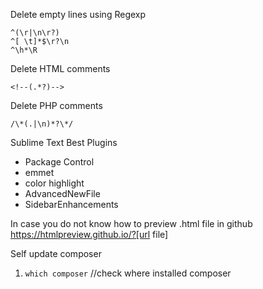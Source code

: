 Delete empty lines using Regexp
```
^(\r|\n\r?)
^[ \t]*$\r?\n
^\h*\R
```
Delete HTML comments
```
<!--(.*?)-->
```
Delete PHP comments
```
/\*(.|\n)*?\*/
```

Sublime Text Best Plugins
- Package Control
- emmet
- color highlight
- AdvancedNewFile
- SidebarEnhancements

In case you do not know how to preview .html file in github
https://htmlpreview.github.io/?[url file]

Self update composer
1. ```which composer``` //check where installed composer